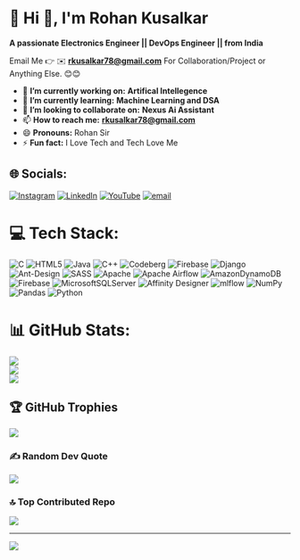 # 💫 Hi 👋, I'm Rohan Kusalkar
**A passionate Electronics Engineer || DevOps Engineer || from India**

Email Me 👉 ✉️ **rkusalkar78@gmail.com** For Collaboration/Project or Anything Else. 😊😊

- 🔭 **I’m currently working on:** **Artifical Intellegence**
- 🌱 **I’m currently learning:** **Machine Learning and DSA**
- 👯 **I’m looking to collaborate on:** **Nexus Ai Assistant**
- 📫 **How to reach me:** **rkusalkar78@gmail.com**
- 😄 **Pronouns:** Rohan Sir
- ⚡ **Fun fact:** I Love Tech and Tech Love Me

## 🌐 Socials:
[![Instagram](https://img.shields.io/badge/Instagram-%23E4405F.svg?logo=Instagram&logoColor=white)](https://instagram.com/https://www.instagram.com/rohhann.6) [![LinkedIn](https://img.shields.io/badge/LinkedIn-%230077B5.svg?logo=linkedin&logoColor=white)](https://linkedin.com/in/rohan-kusalkar-455ab1329) [![YouTube](https://img.shields.io/badge/YouTube-%23FF0000.svg?logo=YouTube&logoColor=white)](https://youtube.com/@@rohankusalkar7030) [![email](https://img.shields.io/badge/Email-D14836?logo=gmail&logoColor=white)](mailto:rkusalkar78@gmail.com) 

# 💻 Tech Stack:
![C](https://img.shields.io/badge/c-%2300599C.svg?style=for-the-badge&logo=c&logoColor=white) ![HTML5](https://img.shields.io/badge/html5-%23E34F26.svg?style=for-the-badge&logo=html5&logoColor=white) ![Java](https://img.shields.io/badge/java-%23ED8B00.svg?style=for-the-badge&logo=openjdk&logoColor=white) ![C++](https://img.shields.io/badge/c++-%2300599C.svg?style=for-the-badge&logo=c%2B%2B&logoColor=white) ![Codeberg](https://img.shields.io/badge/Codeberg-2185D0?style=for-the-badge&logo=Codeberg&logoColor=white) ![Firebase](https://img.shields.io/badge/firebase-%23039BE5.svg?style=for-the-badge&logo=firebase) ![Django](https://img.shields.io/badge/django-%23092E20.svg?style=for-the-badge&logo=django&logoColor=white) ![Ant-Design](https://img.shields.io/badge/-AntDesign-%230170FE?style=for-the-badge&logo=ant-design&logoColor=white) ![SASS](https://img.shields.io/badge/SASS-hotpink.svg?style=for-the-badge&logo=SASS&logoColor=white) ![Apache](https://img.shields.io/badge/apache-%23D42029.svg?style=for-the-badge&logo=apache&logoColor=white) ![Apache Airflow](https://img.shields.io/badge/Apache%20Airflow-017CEE?style=for-the-badge&logo=Apache%20Airflow&logoColor=white) ![AmazonDynamoDB](https://img.shields.io/badge/Amazon%20DynamoDB-4053D6?style=for-the-badge&logo=Amazon%20DynamoDB&logoColor=white) ![Firebase](https://img.shields.io/badge/firebase-a08021?style=for-the-badge&logo=firebase&logoColor=ffcd34) ![MicrosoftSQLServer](https://img.shields.io/badge/Microsoft%20SQL%20Server-CC2927?style=for-the-badge&logo=microsoft%20sql%20server&logoColor=white) ![Affinity Designer](https://img.shields.io/badge/affinity%20desginer-%231B72BE.svg?style=for-the-badge&logo=affinity-designer&logoColor=white) ![mlflow](https://img.shields.io/badge/mlflow-%23d9ead3.svg?style=for-the-badge&logo=numpy&logoColor=blue) ![NumPy](https://img.shields.io/badge/numpy-%23013243.svg?style=for-the-badge&logo=numpy&logoColor=white) ![Pandas](https://img.shields.io/badge/pandas-%23150458.svg?style=for-the-badge&logo=pandas&logoColor=white) ![Python](https://img.shields.io/badge/python-3670A0?style=for-the-badge&logo=python&logoColor=ffdd54)
# 📊 GitHub Stats:
![](https://github-readme-stats.vercel.app/api?username=rskusalkar78&theme=dark&hide_border=false&include_all_commits=false&count_private=false)<br/>
![](https://nirzak-streak-stats.vercel.app/?user=rskusalkar78&theme=dark&hide_border=false)<br/>
![](https://github-readme-stats.vercel.app/api/top-langs/?username=rskusalkar78&theme=dark&hide_border=false&include_all_commits=false&count_private=false&layout=compact)

## 🏆 GitHub Trophies
![](https://github-profile-trophy.vercel.app/?username=rskusalkar78&theme=radical&no-frame=false&no-bg=true&margin-w=4)

### ✍️ Random Dev Quote
![](https://quotes-github-readme.vercel.app/api?type=horizontal&theme=radical)

### 🔝 Top Contributed Repo
![](https://github-contributor-stats.vercel.app/api?username=rskusalkar78&limit=5&theme=dark&combine_all_yearly_contributions=true)

---
[![](https://visitcount.itsvg.in/api?id=rskusalkar78&icon=0&color=13)](https://visitcount.itsvg.in)

<!-- Proudly created with GPRM ( https://gprm.itsvg.in ) -->
